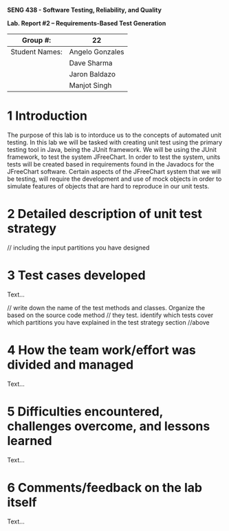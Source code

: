 **SENG 438 - Software Testing, Reliability, and Quality**

**Lab. Report \#2 – Requirements-Based Test Generation**

| Group \#:       | 22  |
|-----------------|---|
| Student Names:  |  Angelo Gonzales |
|                 |  Dave Sharma |
|                 |  Jaron Baldazo |
|                 |  Manjot Singh |

# 1 Introduction

The purpose of this lab is to intorduce us to the concepts of automated unit testing. In this lab we will be tasked with creating unit test using the primary testing tool in Java, being the JUnit framework. We will be using the JUnit framework, to test the system JFreeChart. In order to test the system, units tests will be created based in requirements found in the Javadocs for the JFreeChart software. Certain aspects of the JFreeChart system that we will be testing, will require the development and use of mock objects in order to simulate features of objects that are hard to reproduce in our unit tests.

# 2 Detailed description of unit test strategy

// including the input partitions you have designed

# 3 Test cases developed

Text…

// write down the name of the test methods and classes. Organize the based on
the source code method // they test. identify which tests cover which partitions
you have explained in the test strategy section //above

# 4 How the team work/effort was divided and managed

Text…

# 5 Difficulties encountered, challenges overcome, and lessons learned

Text…

# 6 Comments/feedback on the lab itself

Text…
